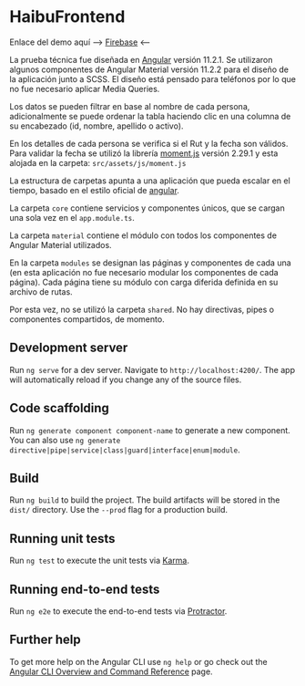 # HaibuFrontend

Enlace del demo aquí --> [Firebase](https://haibunicolas.web.app/) <--

La prueba técnica fue diseñada en [Angular](https://github.com/angular/angular-cli) versión 11.2.1. Se utilizaron algunos componentes de Angular Material versión 11.2.2 para el diseño de la aplicación junto a SCSS. El diseño está pensado para teléfonos por lo que no fue necesario aplicar Media Queries.

Los datos se pueden filtrar en base al nombre de cada persona, adicionalmente se puede ordenar la tabla haciendo clic en una columna de su encabezado (id, nombre, apellido o activo).

En los detalles de cada persona se verifica si el Rut y la fecha son válidos. Para validar la fecha se utilizó la librería [moment.js](https://momentjs.com/) versión 2.29.1 y esta alojada en la carpeta: `src/assets/js/moment.js`

La estructura de carpetas apunta a una aplicación que pueda escalar en el tiempo, basado en el estilo oficial de [angular](https://angular.io/guide/styleguide#overall-structural-guidelines).

La carpeta `core` contiene servicios y componentes únicos, que se cargan una sola vez en el `app.module.ts`.

La carpeta `material` contiene el módulo con todos los componentes de Angular Material utilizados.

En la carpeta `modules` se designan las páginas y componentes de cada una (en esta aplicación no fue necesario modular los componentes de cada página). Cada página tiene su módulo con carga diferida definida en su archivo de rutas.

Por esta vez, no se utilizó la carpeta `shared`. No hay directivas, pipes o componentes compartidos, de momento.

## Development server

Run `ng serve` for a dev server. Navigate to `http://localhost:4200/`. The app will automatically reload if you change any of the source files.

## Code scaffolding

Run `ng generate component component-name` to generate a new component. You can also use `ng generate directive|pipe|service|class|guard|interface|enum|module`.

## Build

Run `ng build` to build the project. The build artifacts will be stored in the `dist/` directory. Use the `--prod` flag for a production build.

## Running unit tests

Run `ng test` to execute the unit tests via [Karma](https://karma-runner.github.io).

## Running end-to-end tests

Run `ng e2e` to execute the end-to-end tests via [Protractor](http://www.protractortest.org/).

## Further help

To get more help on the Angular CLI use `ng help` or go check out the [Angular CLI Overview and Command Reference](https://angular.io/cli) page.
